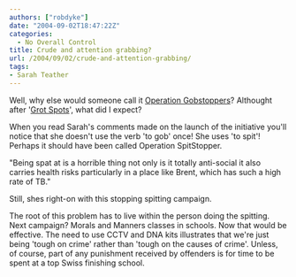 ```yaml
---
authors: ["robdyke"]
date: "2004-09-02T18:47:22Z"
categories:
  - No Overall Control
title: Crude and attention grabbing?
url: /2004/09/02/crude-and-attention-grabbing/
tags:
- Sarah Teather
---
```

Well, why else would someone call it [Operation Gobstoppers](http://www.brentlibdems.org.uk/news/155.html)? Althought after '[Grot Spots](http://sarah-teather-mp.blogspot.com/2004/07/give-me-your-grot-spots.html)', what did I expect?

When you read Sarah's comments made on the launch of the initiative you'll notice that she doesn't use the verb 'to gob' once! She uses 'to spit'! Perhaps it should have been called Operation SpitStopper.

"Being spat at is a horrible thing not only is it totally anti-social it also carries health risks particularly in a place like Brent, which has such a high rate of TB."

Still, shes right-on with this stopping spitting campaign.

The root of this problem has to live within the person doing the spitting. Next campaign? Morals and Manners classes in schools. Now that would be effective. The need to use CCTV and DNA kits illustrates that we're just being 'tough on crime' rather than 'tough on the causes of crime'. Unless, of course, part of any punishment received by offenders is for time to be spent at a top Swiss finishing school.